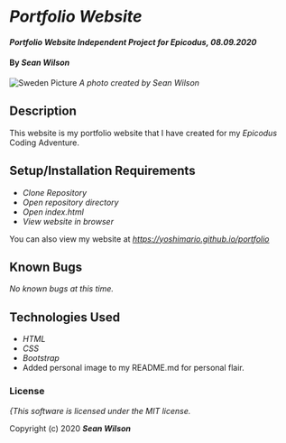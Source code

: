 # _Portfolio Website_

#### _Portfolio Website Independent Project for Epicodus, 08.09.2020_

#### By _**Sean Wilson**_

![Sweden Picture](https://seanpwilson.com/wp-content/uploads/sites/1/nggallery/sweden-2019/IMG_2841.jpeg)
_A photo created by Sean Wilson_

## Description

This website is my portfolio website that I have created for my _Epicodus_ Coding Adventure.

## Setup/Installation Requirements

* _Clone Repository_
* _Open repository directory_
* _Open index.html_
* _View website in browser_

You can also view my website at _https://yoshimario.github.io/portfolio_

## Known Bugs

_No known bugs at this time._

## Technologies Used

* _HTML_
* _CSS_ 
* _Bootstrap_
* Added personal image to my README.md for personal flair.
### License

*{This software is licensed under the MIT license.*

Copyright (c) 2020 **_Sean Wilson_**